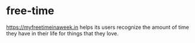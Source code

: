 # free-time
https://myfreetimeinaweek.in helps its users recognize the amount of time they have in their life for things that they love.
